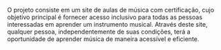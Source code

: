O projeto consiste em um site de aulas de música com certificação, cujo objetivo principal é fornecer acesso inclusivo para todas as pessoas interessadas em aprender um instrumento musical.
Através deste site, qualquer pessoa, independentemente de suas condições, terá a oportunidade de aprender música de maneira acessível e eficiente.
